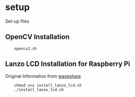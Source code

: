 # setup
Set-up files

## OpenCV Installation
```
    opencv2.sh
```

## Lanzo LCD Installation for Raspberry Pi
Original Information from [waveshare](https://www.waveshare.com/wiki/3.5inch_RPi_LCD_(A))
```
    chmod u+x install_lanzo_lcd.sh
    ./install_lanzo_lcd.sh
```
